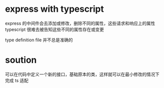 # express with typescript

express 的中间件会去添加或修改，删除不同的属性，这些请求和响应上的属性 typescript 很难去被告知这些不同的属性存在或变更

type definition file 并不总是准确的

# soution

可以在代码中定义一个新的接口，基础原本的类，这样就可以在最小修改的情况下完成 ts 适配
